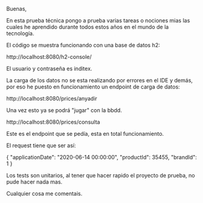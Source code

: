 Buenas,

En esta prueba técnica pongo a prueba varias tareas o nociones mias las cuales he aprendido durante todos estos años en el mundo de la tecnología.

El código se muestra funcionando con una base de datos h2:

http://localhost:8080/h2-console/

El usuario y contraseña es inditex.

La carga de los datos no se esta realizando por errores en el IDE y demás, por eso he puesto en funcionamiento un endpoint de carga de datos:

http://localhost:8080/prices/anyadir

Una vez esto ya se podrá "jugar" con la bbdd.

http://localhost:8080/prices/consulta

Este es el endpoint que se pedía, esta en total funcionamiento.

El request tiene que ser así:

{
"applicationDate": "2020-06-14 00:00:00",
"productId": 35455,
"brandId": 1
}

Los tests son unitarios, al tener que hacer rapido el proyecto de prueba, no pude hacer nada mas.

Cualquier cosa me comentais.